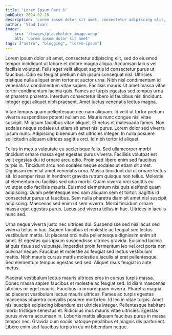 ```yaml
---
title: 'Lorem Ipsum Part 6'
pubDate: 2024-02-28
description: 'Lorem ipsum dolor sit amet, consectetur adipiscing elit, sed do eiusmod tempor incididunt ut labore et dolore magna aliqua. Accumsan lacus vel facilisis volutpat. Felis eget velit aliquet sagittis id consectetur purus ut faucibus. Odio eu feugiat pretium nibh ipsum consequat nisl. Ultricies tristique nulla aliquet enim tortor at auctor urna.'
author: 'Vlad Ivan'
image:
    src: '/images/placeholder_image.webp'
    alt: 'Lorem ipsum dolor sit amet'
tags: ["astro", "blogging", "lorem-ipsum"]
---
```

Lorem ipsum dolor sit amet, consectetur adipiscing elit, sed do eiusmod tempor incididunt ut labore et dolore magna aliqua. Accumsan lacus vel facilisis volutpat. Felis eget velit aliquet sagittis id consectetur purus ut faucibus. Odio eu feugiat pretium nibh ipsum consequat nisl. Ultricies tristique nulla aliquet enim tortor at auctor urna. Nibh nisl condimentum id venenatis a condimentum vitae sapien. Facilisis mauris sit amet massa vitae tortor condimentum lacinia quis. Fames ac turpis egestas sed tempus urna et pharetra pharetra. Interdum consectetur libero id faucibus nisl tincidunt. Integer eget aliquet nibh praesent. Amet luctus venenatis lectus magna.

Vitae tempus quam pellentesque nec nam aliquam. Id velit ut tortor pretium viverra suspendisse potenti nullam ac. Mauris nunc congue nisi vitae suscipit. Mi ipsum faucibus vitae aliquet. Et netus et malesuada fames. Non sodales neque sodales ut etiam sit amet nisl purus. Lorem dolor sed viverra ipsum nunc. Adipiscing bibendum est ultricies integer. In nulla posuere sollicitudin aliquam ultrices sagittis orci. Id nibh tortor id aliquet.

Tellus in metus vulputate eu scelerisque felis. Sed ullamcorper morbi tincidunt ornare massa eget egestas purus viverra. Facilisis volutpat est velit egestas dui id ornare arcu odio. Proin sed libero enim sed faucibus turpis in. Tincidunt arcu non sodales neque sodales ut etiam sit amet. Dignissim enim sit amet venenatis urna. Massa tincidunt dui ut ornare lectus sit. Id semper risus in hendrerit gravida rutrum quisque non tellus. Molestie at elementum eu facilisis sed odio morbi. Quam viverra orci sagittis eu volutpat odio facilisis mauris. Euismod elementum nisi quis eleifend quam adipiscing. Quam pellentesque nec nam aliquam sem et tortor. Sagittis id consectetur purus ut faucibus. Sem nulla pharetra diam sit amet nisl suscipit adipiscing. Maecenas sed enim ut sem viverra. Morbi tincidunt ornare massa eget egestas purus. Lacus sed viverra tellus in hac. Ultrices in iaculis nunc sed.

Urna neque viverra justo nec ultrices dui. Suspendisse sed nisi lacus sed viverra tellus in hac. Sapien faucibus et molestie ac feugiat sed lectus vestibulum mattis. Ut placerat orci nulla pellentesque dignissim enim sit amet. Et egestas quis ipsum suspendisse ultrices gravida. Euismod lacinia at quis risus sed vulputate. Imperdiet proin fermentum leo vel orci porta non pulvinar neque. Faucibus et molestie ac feugiat sed lectus vestibulum mattis. Nibh mauris cursus mattis molestie a iaculis at erat pellentesque. Sed elementum tempus egestas sed sed. Aliquet risus feugiat in ante metus.

Placerat vestibulum lectus mauris ultrices eros in cursus turpis massa. Donec massa sapien faucibus et molestie ac feugiat sed. Id diam maecenas ultricies mi eget mauris. Faucibus in ornare quam viverra. Pharetra magna ac placerat vestibulum lectus mauris ultrices. Fames ac turpis egestas maecenas pharetra convallis posuere morbi leo. Id leo in vitae turpis. Amet nisl suscipit adipiscing bibendum est ultricies integer. Pellentesque habitant morbi tristique senectus et. Ridiculus mus mauris vitae ultricies. Egestas purus viverra accumsan in. Lobortis mattis aliquam faucibus purus in massa tempor nec. Gravida cum sociis natoque penatibus et magnis dis parturient. Libero enim sed faucibus turpis in eu mi bibendum neque.